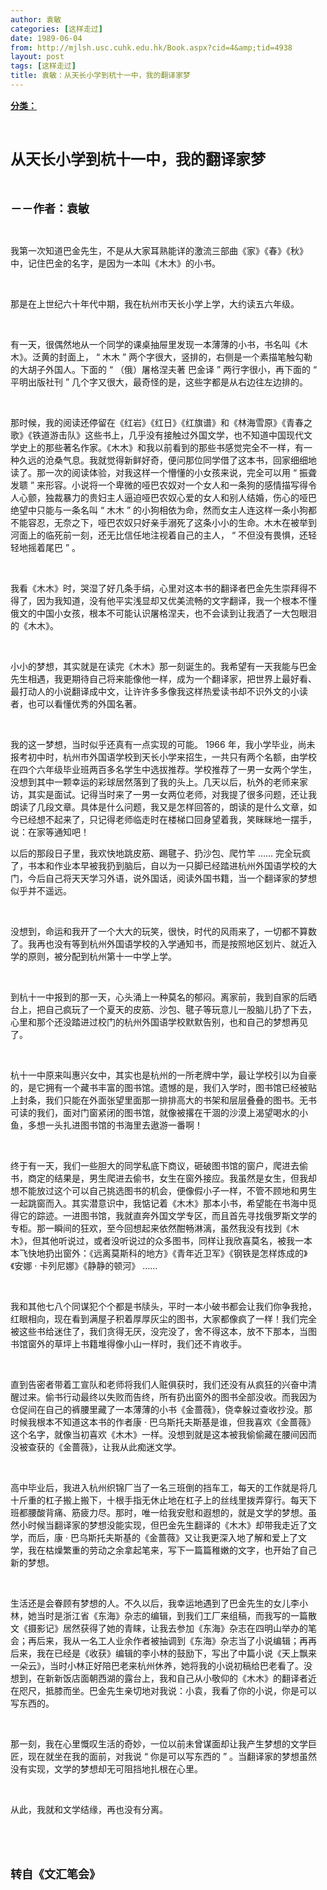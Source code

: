 ```yaml
---
author: 袁敏
categories: [这样走过]
date: 1989-06-04
from: http://mjlsh.usc.cuhk.edu.hk/Book.aspx?cid=4&amp;tid=4938
layout: post
tags: [这样走过]
title: 袁敏：从天长小学到杭十一中，我的翻译家梦
---
```


<div style="margin: 15px 10px 10px 0px;">
<div>
<span id="ctl00_ContentPlaceHolder1_chapter1_SubjectLabel" style="font-weight:bold;text-decoration:underline;">
   分类：
  </span>
</div>
<p class="p1">
<b>
<font size="5">
<span class="s1">
</span>
<br/>
</font>
</b>
</p>
<p class="p2">
<span class="s1">
<b>
<font size="5">
     从天长小学到杭十一中，我的翻译家梦
    </font>
</b>
</span>
</p>
<p class="p1">
<b>
<font size="4">
<span class="s1">
</span>
<br/>
</font>
</b>
</p>
<p class="p2">
<span class="s1">
<b>
<font size="4">
     －－作者：袁敏
    </font>
</b>
</span>
</p>
<p class="p1">
<span class="s1">
</span>
<br/>
</p>
<p class="p2">
<span class="s1">
   我第一次知道巴金先生，不是从大家耳熟能详的激流三部曲《家》《春》《秋》中，记住巴金的名字，是因为一本叫《木木》的小书。
  </span>
</p>
<p class="p1">
<span class="s1">
</span>
<br/>
</p>
<p class="p2">
<span class="s1">
   那是在上世纪六十年代中期，我在杭州市天长小学上学，大约读五六年级。
  </span>
</p>
<p class="p1">
<span class="s1">
</span>
<br/>
</p>
<p class="p2">
<span class="s1">
   有一天，很偶然地从一个同学的课桌抽屉里发现一本薄薄的小书，书名叫《木木》。泛黄的封面上，
  </span>
<span class="s2">
   “
  </span>
<span class="s1">
   木木
  </span>
<span class="s2">
   ”
  </span>
<span class="s1">
   两个字很大，竖排的，右侧是一个素描笔触勾勒的大胡子外国人。下面的
  </span>
<span class="s2">
   “
  </span>
<span class="s1">
   （俄）屠格涅夫著
  </span>
<span class="s2">
</span>
<span class="s1">
   巴金译
  </span>
<span class="s2">
   ”
  </span>
<span class="s1">
   两行字很小，再下面的
  </span>
<span class="s2">
   “
  </span>
<span class="s1">
   平明出版社刊
  </span>
<span class="s2">
   ”
  </span>
<span class="s1">
   几个字又很大，最奇怪的是，这些字都是从右边往左边排的。
  </span>
</p>
<p class="p1">
<span class="s1">
</span>
<br/>
</p>
<p class="p2">
<span class="s1">
   那时候，我的阅读还停留在《红岩》《红日》《红旗谱》和《林海雪原》《青春之歌》《铁道游击队》这些书上，几乎没有接触过外国文学，也不知道中国现代文学史上的那些著名作家。《木木》和我以前看到的那些书感觉完全不一样，有一种久远的沧桑气息。我就觉得新鲜好奇，便问那位同学借了这本书，回家细细地读了。那一次的阅读体验，对我这样一个懵懂的小女孩来说，完全可以用
  </span>
<span class="s2">
   “
  </span>
<span class="s1">
   振聋发聩
  </span>
<span class="s2">
   ”
  </span>
<span class="s1">
   来形容。小说将一个卑微的哑巴农奴对一个女人和一条狗的感情描写得令人心颤，独裁暴力的贵妇主人逼迫哑巴农奴心爱的女人和别人结婚，伤心的哑巴绝望中只能与一条名叫
  </span>
<span class="s2">
   “
  </span>
<span class="s1">
   木木
  </span>
<span class="s2">
   ”
  </span>
<span class="s1">
   的小狗相依为命，然而女主人连这样一条小狗都不能容忍，无奈之下，哑巴农奴只好亲手溺死了这条小小的生命。木木在被举到河面上的临死前一刻，还无比信任地注视着自己的主人，
  </span>
<span class="s2">
   “
  </span>
<span class="s1">
   不但没有畏惧，还轻轻地摇着尾巴
  </span>
<span class="s2">
   ”
  </span>
<span class="s1">
   。
  </span>
</p>
<p class="p1">
<span class="s1">
</span>
<br/>
</p>
<p class="p2">
<span class="s1">
   我看《木木》时，哭湿了好几条手绢，心里对这本书的翻译者巴金先生崇拜得不得了，因为我知道，没有他平实浅显却又优美流畅的文字翻译，我一个根本不懂俄文的中国小女孩，根本不可能认识屠格涅夫，也不会读到让我洒了一大包眼泪的《木木》。
  </span>
</p>
<p class="p1">
<span class="s1">
</span>
<br/>
</p>
<p class="p2">
<span class="s1">
   小小的梦想，其实就是在读完《木木》那一刻诞生的。我希望有一天我能与巴金先生相遇，我更期待自己将来能像他一样，成为一个翻译家，把世界上最好看、最打动人的小说翻译成中文，让许许多多像我这样热爱读书却不识外文的小读者，也可以看懂优秀的外国名著。
  </span>
</p>
<p class="p1">
<span class="s1">
</span>
<br/>
</p>
<p class="p2">
<span class="s1">
   我的这一梦想，当时似乎还真有一点实现的可能。
  </span>
<span class="s2">
   1966
  </span>
<span class="s1">
   年，我小学毕业，尚未报考初中时，杭州市外国语学校到天长小学来招生，一共只有两个名额，由学校在四个六年级毕业班两百多名学生中选拔推荐。学校推荐了一男一女两个学生，没想到其中一颗幸运的彩球居然落到了我的头上。几天以后，杭外的老师来家访，其实是面试。记得当时来了一男一女两位老师，对我提了很多问题，还让我朗读了几段文章。具体是什么问题，我又是怎样回答的，朗读的是什么文章，如今已经想不起来了，只记得老师临走时在楼梯口回身望着我，笑眯眯地一摆手，说：在家等通知吧！
  </span>
</p>
<p class="p2">
<span class="s1">
   以后的那段日子里，我欢快地跳皮筋、踢毽子、扔沙包、爬竹竿
  </span>
<span class="s2">
   ……
  </span>
<span class="s1">
   完全玩疯了，书本和作业本早被我扔到脑后，自以为一只脚已经踏进杭州外国语学校的大门，今后自己将天天学习外语，说外国话，阅读外国书籍，当一个翻译家的梦想似乎并不遥远。
  </span>
</p>
<p class="p1">
<span class="s1">
</span>
<br/>
</p>
<p class="p2">
<span class="s1">
   没想到，命运和我开了一个大大的玩笑，很快，时代的风雨来了，一切都不算数了。我再也没有等到杭州外国语学校的入学通知书，而是按照地区划片、就近入学的原则，被分配到杭州第十一中学上学。
  </span>
</p>
<p class="p1">
<span class="s1">
</span>
<br/>
</p>
<p class="p2">
<span class="s1">
   到杭十一中报到的那一天，心头涌上一种莫名的郁闷。离家前，我到自家的后晒台上，把自己疯玩了一个夏天的皮筋、沙包、毽子等玩意儿一股脑儿扔了下去，心里和那个还没踏进过校门的杭州外国语学校默默告别，也和自己的梦想再见了。
  </span>
</p>
<p class="p1">
<span class="s1">
</span>
<br/>
</p>
<p class="p2">
<span class="s1">
   杭十一中原来叫惠兴女中，其实也是杭州的一所老牌中学，最让学校引以为自豪的，是它拥有一个藏书丰富的图书馆。遗憾的是，我们入学时，图书馆已经被贴上封条，我们只能在外面张望里面那一排排高大的书架和层层叠叠的图书。无书可读的我们，面对门窗紧闭的图书馆，就像被撂在干涸的沙漠上渴望喝水的小鱼，多想一头扎进图书馆的书海里去遨游一番啊！
  </span>
</p>
<p class="p1">
<span class="s1">
</span>
<br/>
</p>
<p class="p2">
<span class="s1">
   终于有一天，我们一些胆大的同学私底下商议，砸破图书馆的窗户，爬进去偷书，商定的结果是，男生爬进去偷书，女生在窗外接应。我虽然是女生，但我却想不能放过这个可以自己挑选图书的机会，便像假小子一样，不管不顾地和男生一起跳窗而入。其实潜意识中，我惦记着《木木》那本小书，希望能在书海中觅得它的踪迹。一进图书馆，我就直奔外国文学专区，而且首先寻找俄罗斯文学的专柜。那一瞬间的狂欢，至今回想起来依然酣畅淋漓，虽然我没有找到《木木》，但其他听说过，或者没听说过的众多图书，同样让我欣喜莫名，被我一本本飞快地扔出窗外：《远离莫斯科的地方》《青年近卫军》《钢铁是怎样炼成的》《安娜
  </span>
<span class="s2">
   ·
  </span>
<span class="s1">
   卡列尼娜》《静静的顿河》
  </span>
<span class="s2">
   ……
  </span>
</p>
<p class="p1">
<span class="s1">
</span>
<br/>
</p>
<p class="p2">
<span class="s1">
   我和其他七八个同谋犯个个都是书牍头，平时一本小破书都会让我们你争我抢，红眼相向，现在看到满屋子积着厚厚灰尘的图书，大家都像疯了一样！我们完全被这些书给迷住了，我们贪得无厌，没完没了，舍不得这本，放不下那本，当图书馆窗外的草坪上书籍堆得像小山一样时，我们还不肯收手。
  </span>
</p>
<p class="p1">
<span class="s1">
</span>
<br/>
</p>
<p class="p2">
<span class="s1">
   直到告密者带着工宣队和老师将我们人赃俱获时，我们还没有从疯狂的兴奋中清醒过来。偷书行动最终以失败而告终，所有扔出窗外的图书全部没收。而我因为仓促间在自己的裤腰里藏了一本薄薄的小书《金蔷薇》，侥幸躲过查收抄没。那时候我根本不知道这本书的作者康
  </span>
<span class="s2">
   ·
  </span>
<span class="s1">
   巴乌斯托夫斯基是谁，但我喜欢《金蔷薇》这个名字，就像当初喜欢《木木》一样。没想到就是这本被我偷偷藏在腰间因而没被查获的《金蔷薇》，让我从此痴迷文学。
  </span>
</p>
<p class="p1">
<span class="s1">
</span>
<br/>
</p>
<p class="p2">
<span class="s1">
   高中毕业后，我进入杭州织锦厂当了一名三班倒的挡车工，每天的工作就是将几十斤重的杠子搬上搬下，十根手指无休止地在杠子上的丝线里拨弄穿行。每天下班都腰酸背痛、筋疲力尽。那时，唯一给我安慰和遐想的，就是文学的梦想。虽然小时候当翻译家的梦想没能实现，但巴金先生翻译的《木木》却带我走近了文学，而后，康
  </span>
<span class="s2">
   ·
  </span>
<span class="s1">
   巴乌斯托夫斯基的《金蔷薇》又让我更深入地了解和爱上了文学，我在枯燥繁重的劳动之余拿起笔来，写下一篇篇稚嫩的文字，也开始了自己新的梦想。
  </span>
</p>
<p class="p1">
<span class="s1">
</span>
<br/>
</p>
<p class="p2">
<span class="s1">
   生活还是会眷顾有梦想的人。不久以后，我幸运地遇到了巴金先生的女儿李小林，她当时是浙江省《东海》杂志的编辑，到我们工厂来组稿，而我写的一篇散文《摄影记》居然获得了她的青睐，让我去参加《东海》杂志在四明山举办的笔会；再后来，我从一名工人业余作者被抽调到《东海》杂志当了小说编辑；再再后来，我在已经是《收获》编辑的李小林的鼓励下，写出了中篇小说《天上飘来一朵云》，当时小林正好陪巴老来杭州休养，她将我的小说初稿给巴老看了。没想到，在新新饭店面朝西湖的露台上，我和自己从小敬仰的《木木》的翻译者近在咫尺，抵膝而坐。巴金先生亲切地对我说：小袁，我看了你的小说，你是可以写东西的。
  </span>
</p>
<p class="p1">
<span class="s1">
</span>
<br/>
</p>
<p class="p2">
<span class="s1">
   那一刻，我在心里慨叹生活的奇妙，一位以前未曾谋面却让我产生梦想的文学巨匠，现在就坐在我的面前，对我说
  </span>
<span class="s2">
   “
  </span>
<span class="s1">
   你是可以写东西的
  </span>
<span class="s2">
   ”
  </span>
<span class="s1">
   。当翻译家的梦想虽然没有实现，文学的梦想却无可阻挡地扎根在心里。
  </span>
<span class="s2">
<span class="Apple-converted-space">
</span>
</span>
</p>
<p class="p1">
<span class="s1">
</span>
<br/>
</p>
<p class="p2">
<span class="s1">
   从此，我就和文学结缘，再也没有分离。
  </span>
</p>
<p class="p1">
<span class="s1">
</span>
<br/>
</p>
<p class="p1">
<b>
<font size="4">
<span class="s1">
</span>
<br/>
</font>
</b>
</p>
<p class="p2">
<span class="s1">
<b>
<font size="4">
     转自《文汇笔会》
    </font>
</b>
</span>
</p>
</div>
